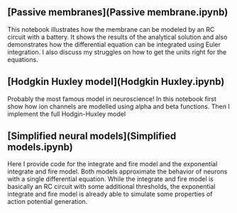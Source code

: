 ## [Passive membranes](Passive membrane.ipynb)

This notebook illustrates how the membrane can be modeled by an RC circuit with a battery. It shows the results of the analytical solution and also demonstrates how the differential equation can be integrated using Euler integration. I also discuss my struggles on how to get the units right for the equations.

## [Hodgkin Huxley model](Hodgkin Huxley.ipynb)
Probably the most famous model in neuroscience! In this notebook first show how ion channels are modelled using alpha and beta functions. Then I implement the full Hodgin-Huxley model

## [Simplified neural models](Simplified models.ipynb)
Here I provide code for the integrate and fire model and the exponential integrate and fire model. Both models approximate the behavior of neurons with a single differential equation. While the integrate and fire model is basically an RC circuit with some additional thresholds, the exponential integrate and fire model is already able to simulate some properties of action potential generation.